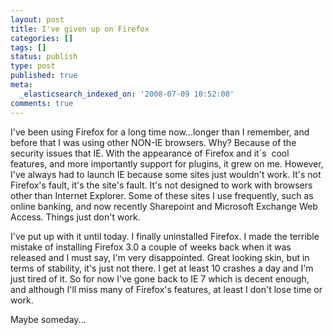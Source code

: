 ```yaml
---
layout: post
title: I've given up on Firefox
categories: []
tags: []
status: publish
type: post
published: true
meta:
  _elasticsearch_indexed_on: '2008-07-09 10:52:00'
comments: true
---
```

<p>I&#039;ve been using Firefox for a long time now...longer than I remember, and before that I was using other NON-IE browsers. Why? Because of the security issues that IE. With the appearance of Firefox and it&acute;s&nbsp; cool features, and more importantly support for plugins, it grew on me. However, I&#039;ve always had to launch IE because some sites just wouldn&#039;t work. It&#039;s not Firefox&#039;s fault, it&#039;s the site&#039;s fault. It&#039;s not designed to work with browsers other than Internet Explorer. Some of these sites I use frequently, such as online banking, and now recently Sharepoint and Microsoft Exchange Web Access. Things just don&#039;t work. </p>  <p>I&#039;ve put up with it until today. I finally uninstalled Firefox. I made the terrible mistake of installing Firefox 3.0 a couple of weeks back when it was released and I must say, I&#039;m very disappointed. Great looking skin, but in terms of stability, it&#039;s just not there. I get at least 10 crashes a day and I&#039;m just tired of it. So for now I&#039;ve gone back to IE 7 which is decent enough, and although I&#039;ll miss many of Firefox&#039;s features, at least I don&#039;t lose time or work.</p>  <p>Maybe someday...</p>
